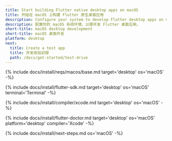 ```yaml
---
title: Start building Flutter native desktop apps on macOS
title: 开始在 macOS 上构建 Flutter 原生桌面应用
description: Configure your system to develop Flutter desktop apps on macOS.
description: 配置你的 macOS 系统环境，以便开发 Flutter 桌面应用。
short-title: macOS desktop development
short-title: macOS 桌面开发
platform: desktop
next:
  title: Create a test app
  title: 开发体验初探
  path: /docs/get-started/test-drive
---
```


{% include docs/install/reqs/macos/base.md target='desktop' os='macOS' -%}

{% include docs/install/flutter-sdk.md target='desktop' os='macOS' terminal='Terminal' -%}

{% include docs/install/compiler/xcode.md target='desktop' os='macOS' -%}

{% include docs/install/flutter-doctor.md target='desktop' os='macOS' platform='desktop' compiler='Xcode' -%}

{% include docs/install/next-steps.md os='macOS' -%}
